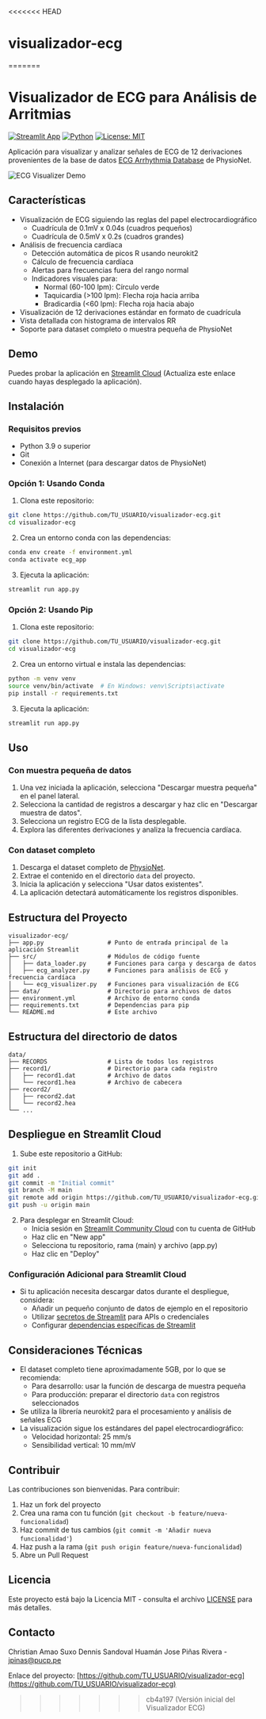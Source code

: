 <<<<<<< HEAD
# visualizador-ecg
=======
# Visualizador de ECG para Análisis de Arritmias

[![Streamlit App](https://static.streamlit.io/badges/streamlit_badge_black_white.svg)](https://share.streamlit.io/)
[![Python](https://img.shields.io/badge/Python-3.9-blue.svg)](https://www.python.org/downloads/release/python-390/)
[![License: MIT](https://img.shields.io/badge/License-MIT-yellow.svg)](https://opensource.org/licenses/MIT)

Aplicación para visualizar y analizar señales de ECG de 12 derivaciones provenientes de la base de datos [ECG Arrhythmia Database](https://physionet.org/content/ecg-arrhythmia/1.0.0/) de PhysioNet.

![ECG Visualizer Demo](https://via.placeholder.com/800x400?text=ECG+Visualizer+Screenshot)

## Características

- Visualización de ECG siguiendo las reglas del papel electrocardiográfico
  - Cuadrícula de 0.1mV x 0.04s (cuadros pequeños)
  - Cuadrícula de 0.5mV x 0.2s (cuadros grandes)
- Análisis de frecuencia cardíaca
  - Detección automática de picos R usando neurokit2
  - Cálculo de frecuencia cardíaca
  - Alertas para frecuencias fuera del rango normal
  - Indicadores visuales para:
    - Normal (60-100 lpm): Círculo verde
    - Taquicardia (>100 lpm): Flecha roja hacia arriba
    - Bradicardia (<60 lpm): Flecha roja hacia abajo
- Visualización de 12 derivaciones estándar en formato de cuadrícula
- Vista detallada con histograma de intervalos RR
- Soporte para dataset completo o muestra pequeña de PhysioNet

## Demo

Puedes probar la aplicación en [Streamlit Cloud](https://share.streamlit.io/) (Actualiza este enlace cuando hayas desplegado la aplicación).

## Instalación

### Requisitos previos

- Python 3.9 o superior
- Git
- Conexión a Internet (para descargar datos de PhysioNet)

### Opción 1: Usando Conda

1. Clona este repositorio:
```bash
git clone https://github.com/TU_USUARIO/visualizador-ecg.git
cd visualizador-ecg
```

2. Crea un entorno conda con las dependencias:
```bash
conda env create -f environment.yml
conda activate ecg_app
```

3. Ejecuta la aplicación:
```bash
streamlit run app.py
```

### Opción 2: Usando Pip

1. Clona este repositorio:
```bash
git clone https://github.com/TU_USUARIO/visualizador-ecg.git
cd visualizador-ecg
```

2. Crea un entorno virtual e instala las dependencias:
```bash
python -m venv venv
source venv/bin/activate  # En Windows: venv\Scripts\activate
pip install -r requirements.txt
```

3. Ejecuta la aplicación:
```bash
streamlit run app.py
```

## Uso

### Con muestra pequeña de datos

1. Una vez iniciada la aplicación, selecciona "Descargar muestra pequeña" en el panel lateral.
2. Selecciona la cantidad de registros a descargar y haz clic en "Descargar muestra de datos".
3. Selecciona un registro ECG de la lista desplegable.
4. Explora las diferentes derivaciones y analiza la frecuencia cardíaca.

### Con dataset completo

1. Descarga el dataset completo de [PhysioNet](https://physionet.org/content/ecg-arrhythmia/1.0.0/).
2. Extrae el contenido en el directorio `data` del proyecto.
3. Inicia la aplicación y selecciona "Usar datos existentes".
4. La aplicación detectará automáticamente los registros disponibles.

## Estructura del Proyecto

```
visualizador-ecg/
├── app.py                  # Punto de entrada principal de la aplicación Streamlit
├── src/                    # Módulos de código fuente
│   ├── data_loader.py      # Funciones para carga y descarga de datos
│   ├── ecg_analyzer.py     # Funciones para análisis de ECG y frecuencia cardíaca
│   └── ecg_visualizer.py   # Funciones para visualización de ECG
├── data/                   # Directorio para archivos de datos
├── environment.yml         # Archivo de entorno conda
├── requirements.txt        # Dependencias para pip
└── README.md               # Este archivo
```

## Estructura del directorio de datos
```
data/
├── RECORDS                 # Lista de todos los registros
├── record1/                # Directorio para cada registro
│   ├── record1.dat         # Archivo de datos
│   └── record1.hea         # Archivo de cabecera
├── record2/
│   ├── record2.dat
│   └── record2.hea
└── ...
```

## Despliegue en Streamlit Cloud

1. Sube este repositorio a GitHub:
```bash
git init
git add .
git commit -m "Initial commit"
git branch -M main
git remote add origin https://github.com/TU_USUARIO/visualizador-ecg.git
git push -u origin main
```

2. Para desplegar en Streamlit Cloud:
   - Inicia sesión en [Streamlit Community Cloud](https://streamlit.io/cloud) con tu cuenta de GitHub
   - Haz clic en "New app"
   - Selecciona tu repositorio, rama (main) y archivo (app.py)
   - Haz clic en "Deploy"

### Configuración Adicional para Streamlit Cloud
- Si tu aplicación necesita descargar datos durante el despliegue, considera:
  - Añadir un pequeño conjunto de datos de ejemplo en el repositorio
  - Utilizar [secretos de Streamlit](https://docs.streamlit.io/streamlit-cloud/get-started/deploy-an-app/connect-to-data-sources/secrets-management) para APIs o credenciales
  - Configurar [dependencias específicas de Streamlit](https://docs.streamlit.io/streamlit-cloud/get-started/deploy-an-app/app-dependencies)

## Consideraciones Técnicas

- El dataset completo tiene aproximadamente 5GB, por lo que se recomienda:
  - Para desarrollo: usar la función de descarga de muestra pequeña
  - Para producción: preparar el directorio `data` con registros seleccionados
- Se utiliza la librería neurokit2 para el procesamiento y análisis de señales ECG
- La visualización sigue los estándares del papel electrocardiográfico:
  - Velocidad horizontal: 25 mm/s
  - Sensibilidad vertical: 10 mm/mV

## Contribuir

Las contribuciones son bienvenidas. Para contribuir:

1. Haz un fork del proyecto
2. Crea una rama con tu función (`git checkout -b feature/nueva-funcionalidad`)
3. Haz commit de tus cambios (`git commit -m 'Añadir nueva funcionalidad'`)
4. Haz push a la rama (`git push origin feature/nueva-funcionalidad`)
5. Abre un Pull Request

## Licencia

Este proyecto está bajo la Licencia MIT - consulta el archivo [LICENSE](LICENSE) para más detalles.

## Contacto

Christian Amao Suxo
Dennis Sandoval Huamán
Jose Piñas Rivera -  jpinas@pucp.pe

Enlace del proyecto: [https://github.com/TU_USUARIO/visualizador-ecg](https://github.com/TU_USUARIO/visualizador-ecg)
>>>>>>> cb4a197 (Versión inicial del Visualizador ECG)
